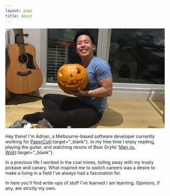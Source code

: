 ```yaml
---
layout: page
title: About
---
```


![Halloween](/assets/images/halloween.jpg)

Hey there! I'm Adrian, a Melbourne-based software developer currently working for [PaperCut](https://www.papercut.com){:target="_blank"}. In my free time I enjoy reading, playing the guitar, and watching reruns of Bear Grylls' [Man vs. Wild](https://en.wikipedia.org/wiki/Man_vs._Wild){:target="_blank"}.

In a previous life I worked in the coal mines, toiling away with my trusty pickaxe and canary. What inspired me to switch careers was a desire to make a living in a field I've always had a fascination for.

In here you'll find write-ups of stuff I've learned / am learning. Opinions, if any, are strictly my own.

